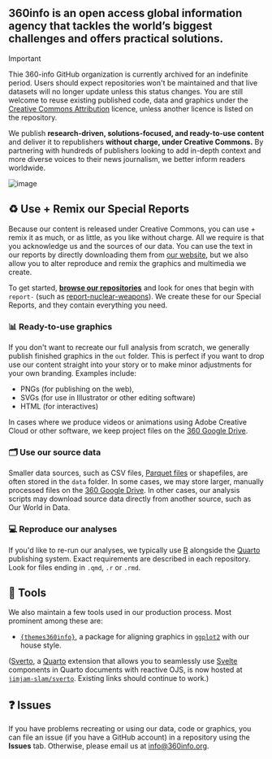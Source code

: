 ## 360info is an open access global information agency that tackles the world’s biggest challenges and offers practical solutions.

> [!important]
>
> Thie 360-info GitHub organization is currently archived for an indefinite period. Users should expect repositories won't be maintained and that live datasets will no longer update unless this status changes. You are still welcome to reuse existing published code, data and graphics under the [Creative Commons Attribution](https://creativecommons.org/licenses/by/4.0/deed.en) licence, unless another licence is listed on the repository.

We publish **research-driven, solutions-focused, and ready-to-use content** and deliver it to republishers **without charge, under Creative Commons.** By partnering with hundreds of publishers looking to add in-depth context and more diverse voices to their news journalism, we better inform readers worldwide.

![image](https://user-images.githubusercontent.com/6520659/158499127-38260d62-cb39-4a70-80e7-6e2f1862d88d.png)

## ♻️ Use + Remix our Special Reports

Because our content is released under Creative Commons, you can use + remix it as much, or as little, as you like without charge. All we require is that you acknowledge us and the sources of our data. You can use the text in our reports by directly downloading them from [our website](https://360info.org), but we also allow you to alter reproduce and remix the graphics and multimedia we create.

To get started, **[browse our repositories](https://github.com/orgs/360-info/repositories)** and look for ones that begin with `report-` (such as [report-nuclear-weapons](https://github.com/360-info/report-nuclear-weapons)). We create these for our Special Reports, and they contain everything you need.

### 📊 Ready-to-use graphics

If you don't want to recreate our full analysis from scratch, we generally publish finished graphics in the `out` folder. This is perfect if you want to drop use our content straight into your story or to make minor adjustments for your own branding. Examples include:

* PNGs (for publishing on the web),
* SVGs (for use in Illustrator or other editing software)
* HTML (for interactives)

In cases where we produce videos or animations using Adobe Creative Cloud or other software, we keep project files on the [360 Google Drive](https://drive.google.com/drive/folders/1zNaEtm8jkKWF-IltlV12_36tk7ST_ihG?usp=sharing).

### 🗂 Use our source data

Smaller data sources, such as CSV files, [Parquet files](https://arrow.apache.org/faq#what-is-the-difference-between-apache-arrow-and-apache-parquet) or shapefiles, are often stored in the `data` folder. In some cases, we may store larger, manually processed files on the [360 Google Drive](https://drive.google.com/drive/folders/1zNaEtm8jkKWF-IltlV12_36tk7ST_ihG?usp=sharing). In other cases, our analysis scripts may download source data directly from another source, such as Our World in Data.

### 💻 Reproduce our analyses

If you'd like to re-run our analyses, we typically use [R](https://r-project.org) alongside the [Quarto](https://quarto.org) publishing system. Exact requirements are described in each repository. Look for files ending in `.qmd`, `.r` or `.rmd`.

## 🔧 Tools

We also maintain a few tools used in our production process. Most prominent among these are:

- [`{themes360info}`](https://github.com/360-info/themes360info), a package for aligning graphics in [`ggplot2`](https://ggplot2.tidyverse.org) with our house style.

([Sverto](https://github.com/360-info/sverto), a [Quarto](https://quarto.org) extension that allows you to seamlessly use [Svelte](https://svelte.dev) components in Quarto documents with reactive OJS, is now hosted at [`jimjam-slam/sverto`](https://github.com/jimjam-slam/sverto). Existing links should continue to work.)

## ❓ Issues

If you have problems recreating or using our data, code or graphics, you can file an issue (if you have a GitHub account) in a repository using the **Issues** tab. Otherwise, please email us at <info@360info.org>.
